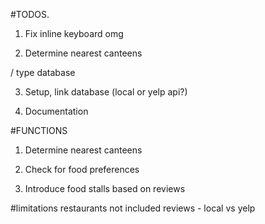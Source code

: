

#TODOS.
1. Fix inline keyboard omg

2. Determine nearest canteens

/ type database

3. Setup, link database (local or yelp api?)

4. Documentation


#FUNCTIONS

1. Determine nearest canteens

2. Check for food preferences

3. Introduce food stalls based on reviews

#limitations
restaurants not included
reviews - local vs yelp
